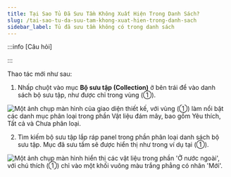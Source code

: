 ```yaml
---
title: Tại Sao Tủ Đã Sưu Tầm Không Xuất Hiện Trong Danh Sách?
slug: /tai-sao-tu-da-suu-tam-khong-xuat-hien-trong-danh-sach
sidebar_label: Tủ đã sưu tầm không có trong danh sách
---
```


:::info [Câu hỏi]

:::

Thao tác mới như sau:

1. Nhấp chuột vào mục **Bộ sưu tập (Collection)** ở bên trái để vào danh sách bộ sưu tập, như được chỉ trong vùng (①).

![Một ảnh chụp màn hình của giao diện thiết kế, với vùng (①) làm nổi bật các danh mục phân loại trong phần Vật liệu đám mây, bao gồm Yêu thích, Tất cả và Chưa phân loại.](https://storage.googleapis.com/jegavn_kb/images/2397459e-1969-4843-acc3-76e5ffa6c7b7.png)

2. Tìm kiếm bộ sưu tập lắp ráp panel trong phần phân loại danh sách bộ sưu tập. Mục đã sưu tầm sẽ được hiển thị như trong ví dụ tại (①).

![Một ảnh chụp màn hình hiển thị các vật liệu trong phần 'Ở nước ngoài', với chú thích (①) chỉ vào một khối vuông màu trắng phẳng có nhãn 'Mới'.](https://storage.googleapis.com/jegavn_kb/images/782f7fab-be47-4907-bc27-5b33c47f20ee.png)